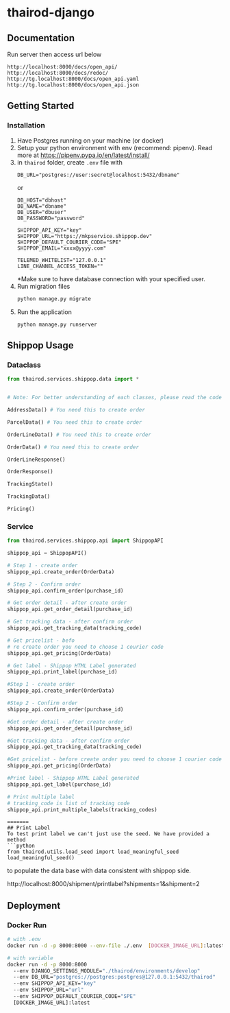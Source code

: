 # thairod-django

## Documentation
Run server then access url below
```
http://localhost:8000/docs/open_api/
http://localhost:8000/docs/redoc/
http://tg.localhost:8000/docs/open_api.yaml
http://tg.localhost:8000/docs/open_api.json
```




## Getting Started

### Installation

1. Have Postgres running on your machine (or docker)
2. Setup your python environment with env (recommend: pipenv). Read more at https://pipenv.pypa.io/en/latest/install/
3. in `thairod` folder, create `.env` file with 
   ```
   DB_URL="postgres://user:secret@localhost:5432/dbname"
   ```
   or
   ```
   DB_HOST="dbhost"
   DB_NAME="dbname"
   DB_USER="dbuser"
   DB_PASSWORD="password"
   
   SHIPPOP_API_KEY="key"
   SHIPPOP_URL="https://mkpservice.shippop.dev"
   SHIPPOP_DEFAULT_COURIER_CODE="SPE"
   SHIPPOP_EMAIL="xxxx@yyyy.com"
   
   TELEMED_WHITELIST="127.0.0.1"
   LINE_CHANNEL_ACCESS_TOKEN=""

   ```
   *Make sure to have database connection with your specified user.
4. Run migration files
   ```sh
   python manage.py migrate
   ```
5. Run the application 
   ```
   python manage.py runserver
   ```
   
## Shippop Usage

### Dataclass
```python
from thairod.services.shippop.data import *


# Note: For better understanding of each classes, please read the code 

AddressData() # You need this to create order

ParcelData() # You need this to create order

OrderLineData() # You need this to create order

OrderData() # You need this to create order

OrderLineResponse()

OrderResponse()

TrackingState()

TrackingData()

Pricing()
```

### Service

```python
from thairod.services.shippop.api import ShippopAPI

shippop_api = ShippopAPI()

# Step 1 - create order
shippop_api.create_order(OrderData)

# Step 2 - Confirm order
shippop_api.confirm_order(purchase_id)

# Get order detail - after create order
shippop_api.get_order_detail(purchase_id)

# Get tracking data - after confirm order
shippop_api.get_tracking_data(tracking_code)

# Get pricelist - befo
# re create order you need to choose 1 courier code
shippop_api.get_pricing(OrderData)

# Get label - Shippop HTML Label generated
shippop_api.print_label(purchase_id)

#Step 1 - create order
shippop_api.create_order(OrderData)

#Step 2 - Confirm order
shippop_api.confirm_order(purchase_id)

#Get order detail - after create order
shippop_api.get_order_detail(purchase_id)

#Get tracking data - after confirm order
shippop_api.get_tracking_data(tracking_code)

#Get pricelist - before create order you need to choose 1 courier code
shippop_api.get_pricing(OrderData)

#Print label - Shippop HTML Label generated
shippop_api.get_label(purchase_id)

# Print multiple label
# tracking_code is list of tracking code
shippop_api.print_multiple_labels(tracking_codes)
```

```
=======
## Print Label
To test print label we can't just use the seed. We have provided a method
```python
from thairod.utils.load_seed import load_meaningful_seed
load_meaningful_seed()
```
to populate the data base with data consistent with shippop side.

http://localhost:8000/shipment/printlabel?shipments=1&shipment=2


## Deployment

### Docker Run
```bash
# with .env
docker run -d -p 8000:8000 --env-file ./.env  [DOCKER_IMAGE_URL]:latest

# with variable
docker run -d -p 8000:8000 
  --env DJANGO_SETTINGS_MODULE="./thairod/environments/develop" 
  --env DB_URL="postgres://postgres:postgres@127.0.0.1:5432/thairod"
  --env SHIPPOP_API_KEY="key"
  --env SHIPPOP_URL="url"
  --env SHIPPOP_DEFAULT_COURIER_CODE="SPE"  
  [DOCKER_IMAGE_URL]:latest
